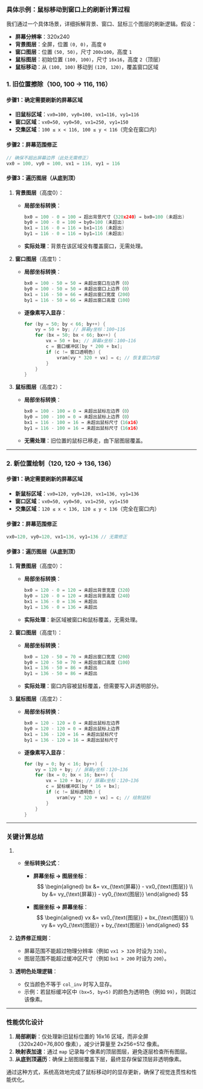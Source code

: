 
### **具体示例：鼠标移动到窗口上的刷新计算过程**
我们通过一个具体场景，详细拆解背景、窗口、鼠标三个图层的刷新逻辑。假设：

- **屏幕分辨率**：320x240
- **背景图层**：全屏，位置 `(0, 0)`，高度 `0`
- **窗口图层**：位置 `(50, 50)`，尺寸 `200x100`，高度 `1`
- **鼠标图层**：初始位置 `(100, 100)`，尺寸 `16x16`，高度 `2`（顶层）
- **鼠标移动**：从 `(100, 100)` 移动到 `(120, 120)`，覆盖窗口区域

### **1. 旧位置擦除（100, 100 → 116, 116）**
#### **步骤1：确定需要刷新的屏幕区域**
- **旧鼠标区域**：`vx0=100, vy0=100, vx1=116, vy1=116`
- **窗口区域**：`vx0=50, vy0=50, vx1=250, vy1=150`
- **交集区域**：`100 ≤ x < 116, 100 ≤ y < 116`（完全在窗口内）

#### **步骤2：屏幕范围修正**
```c
// 确保不超出屏幕边界（此处无需修正）
vx0 = 100, vy0 = 100, vx1 = 116, vy1 = 116
```

#### **步骤3：遍历图层（从底到顶）**
1. **背景图层**（高度0）：
   - **局部坐标转换**：
     ```c
     bx0 = 100 - 0 = 100 → 超出背景尺寸（320x240）→ bx0=100 (未超出)
     by0 = 100 - 0 = 100 → by0=100 (未超出)
     bx1 = 116 - 0 = 116 → bx1=116 (未超出)
     by1 = 116 - 0 = 116 → by1=116 (未超出)
     ```
   - **实际处理**：背景在该区域没有覆盖窗口，无需处理。
   
2. **窗口图层**（高度1）：
   - **局部坐标转换**：
     ```c
     bx0 = 100 - 50 = 50 → 未超出窗口左边界（0）
     by0 = 100 - 50 = 50 → 未超出窗口上边界（0）
     bx1 = 116 - 50 = 66 → 未超出窗口宽度（200）
     by1 = 116 - 50 = 66 → 未超出窗口高度（100）
     ```
   - **逐像素写入显存**：
     ```c
     for (by = 50; by < 66; by++) {
         vy = 50 + by; // 屏幕y坐标：100~116
         for (bx = 50; bx < 66; bx++) {
             vx = 50 + bx; // 屏幕x坐标：100~116
             c = 窗口缓冲区[by * 200 + bx];
             if (c != 窗口透明色) {
                 vram[vy * 320 + vx] = c; // 恢复窗口内容
             }
         }
     }
     ```

3. **鼠标图层**（高度2）：
   - **局部坐标转换**：
     ```c
     bx0 = 100 - 100 = 0 → 未超出鼠标左边界（0）
     by0 = 100 - 100 = 0 → 未超出鼠标上边界（0）
     bx1 = 116 - 100 = 16 → 未超出鼠标尺寸（16x16）
     by1 = 116 - 100 = 16 → 未超出鼠标尺寸（16x16）
     ```
   - **无需处理**：旧位置的鼠标已移走，由下层图层覆盖。

---

### **2. 新位置绘制（120, 120 → 136, 136）**
#### **步骤1：确定需要刷新的屏幕区域**
- **新鼠标区域**：`vx0=120, vy0=120, vx1=136, vy1=136`
- **窗口区域**：`vx0=50, vy0=50, vx1=250, vy1=150`
- **交集区域**：`120 ≤ x < 136, 120 ≤ y < 136`（完全在窗口内）

#### **步骤2：屏幕范围修正**
```c
vx0=120, vy0=120, vx1=136, vy1=136 // 无需修正
```

#### **步骤3：遍历图层（从底到顶）**
1. **背景图层**（高度0）：
   - **局部坐标转换**：
     ```c
     bx0 = 120 - 0 = 120 → 未超出背景宽度（320）
     by0 = 120 - 0 = 120 → 未超出背景高度（240）
     bx1 = 136 - 0 = 136 → 未超出
     by1 = 136 - 0 = 136 → 未超出
     ```
   - **实际处理**：新区域被窗口和鼠标覆盖，无需处理。

2. **窗口图层**（高度1）：
   - **局部坐标转换**：
     ```c
     bx0 = 120 - 50 = 70 → 未超出窗口宽度（200）
     by0 = 120 - 50 = 70 → 未超出窗口高度（100）
     bx1 = 136 - 50 = 86 → 未超出
     by1 = 136 - 50 = 86 → 未超出
     ```
   - **实际处理**：窗口内容被鼠标覆盖，但需要写入非透明部分。

3. **鼠标图层**（高度2）：
   - **局部坐标转换**：
     ```c
     bx0 = 120 - 120 = 0 → 未超出鼠标左边界
     by0 = 120 - 120 = 0 → 未超出鼠标上边界
     bx1 = 136 - 120 = 16 → 未超出鼠标尺寸
     by1 = 136 - 120 = 16 → 未超出鼠标尺寸
     ```
   - **逐像素写入显存**：
     ```c
     for (by = 0; by < 16; by++) {
         vy = 120 + by; // 屏幕y坐标：120~136
         for (bx = 0; bx < 16; bx++) {
             vx = 120 + bx; // 屏幕x坐标：120~136
             c = 鼠标缓冲区[by * 16 + bx];
             if (c != 鼠标透明色) {
                 vram[vy * 320 + vx] = c; // 绘制鼠标
             }
         }
     }
     ```

---

### **关键计算总结**
1. - **坐标转换公式**：
     
     - **屏幕坐标 → 图层坐标**：  
       $$
       \begin{aligned}
       bx &= vx_{\text{屏幕}} - vx0_{\text{图层}} \\
       by &= vy_{\text{屏幕}} - vy0_{\text{图层}}
       \end{aligned}
       $$
     
     - **图层坐标 → 屏幕坐标**：  
       $$
       \begin{aligned}
       vx &= vx0_{\text{图层}} + bx_{\text{图层}} \\
       vy &= vy0_{\text{图层}} + by_{\text{图层}}
       \end{aligned}
       $$
   
2. **边界修正规则**：
   - 屏幕范围不能超过物理分辨率（例如 `vx1 > 320` 时设为 `320`）。
   - 图层范围不能超过缓冲区尺寸（例如 `bx1 > 200` 时设为 `200`）。

3. **透明色处理逻辑**：
   - 仅当颜色不等于 `col_inv` 时写入显存。
   - 示例：若鼠标缓冲区中 `(bx=5, by=5)` 的颜色为透明色（例如 `99`），则跳过该像素。

---

### **性能优化设计**
1. **局部刷新**：仅处理新旧鼠标位置的 16x16 区域，而非全屏（320x240=76,800 像素），减少计算量至 2x256=512 像素。
2. **映射表加速**：通过 `map` 记录每个像素的顶层图层，避免逐层检查所有图层。
3. **从底到顶遍历**：确保上层图层覆盖下层，最终显存保留顶层非透明像素。

通过这种方式，系统高效地完成了鼠标移动时的显存更新，确保了视觉连贯性和性能优化。